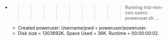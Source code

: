 * >>>>>>>>> Running inst-min-con-users-poweruser.sh ...
  * Created poweruser: Username/pwd = poweruser/poweruser.
  * Disk size = 1303692K. Space Used = 36K. Runtime = 00:00:00:02.
